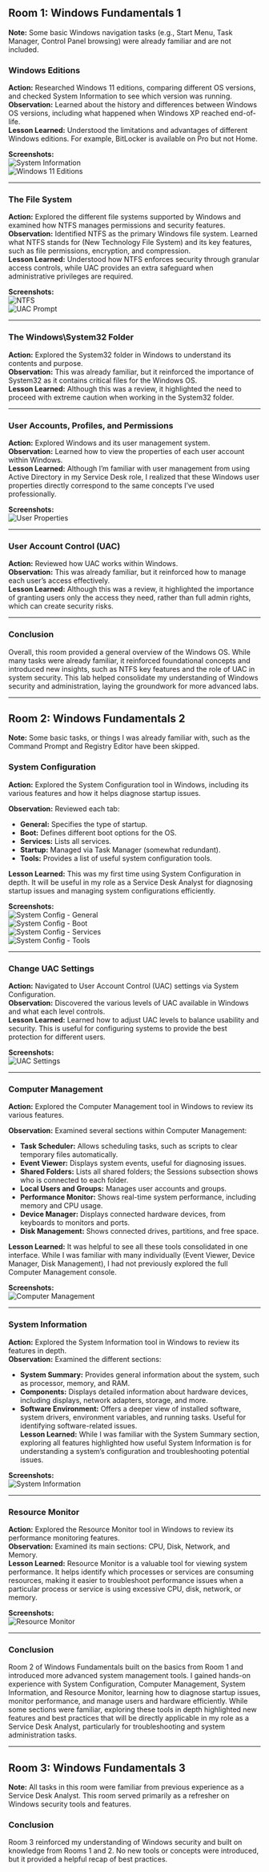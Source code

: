 ## Room 1: Windows Fundamentals 1

**Note:** Some basic Windows navigation tasks (e.g., Start Menu, Task Manager, Control Panel browsing) were already familiar and are not included.

### Windows Editions
**Action:** Researched Windows 11 editions, comparing different OS versions, and checked System Information to see which version was running.  
**Observation:** Learned about the history and differences between Windows OS versions, including what happened when Windows XP reached end-of-life.  
**Lesson Learned:** Understood the limitations and advantages of different Windows editions. For example, BitLocker is available on Pro but not Home.  

**Screenshots:**  
![System Information](screenshots/room1/WindowsEdition.png)  
![Windows 11 Editions](screenshots/room1/Win11HomePro.png)

---

### The File System
**Action:** Explored the different file systems supported by Windows and examined how NTFS manages permissions and security features.  
**Observation:** Identified NTFS as the primary Windows file system. Learned what NTFS stands for (New Technology File System) and its key features, such as file permissions, encryption, and compression.  
**Lesson Learned:** Understood how NTFS enforces security through granular access controls, while UAC provides an extra safeguard when administrative privileges are required.  

**Screenshots:**  
![NTFS](screenshots/room1/NTFS.png)  
![UAC Prompt](screenshots/room1/NTFSPermissions.png)

---

### The Windows\System32 Folder
**Action:** Explored the System32 folder in Windows to understand its contents and purpose.  
**Observation:** This was already familiar, but it reinforced the importance of System32 as it contains critical files for the Windows OS.  
**Lesson Learned:** Although this was a review, it highlighted the need to proceed with extreme caution when working in the System32 folder.  

---

### User Accounts, Profiles, and Permissions
**Action:** Explored Windows and its user management system.  
**Observation:** Learned how to view the properties of each user account within Windows.  
**Lesson Learned:** Although I’m familiar with user management from using Active Directory in my Service Desk role, I realized that these Windows user properties directly correspond to the same concepts I’ve used professionally.  

**Screenshots:**  
![User Properties](screenshots/room1/useraccounts.png)

---

### User Account Control (UAC)
**Action:** Reviewed how UAC works within Windows.  
**Observation:** This was already familiar, but it reinforced how to manage each user’s access effectively.  
**Lesson Learned:** Although this was a review, it highlighted the importance of granting users only the access they need, rather than full admin rights, which can create security risks.

---

### Conclusion
Overall, this room provided a general overview of the Windows OS. While many tasks were already familiar, it reinforced foundational concepts and introduced new insights, such as NTFS key features and the role of UAC in system security. This lab helped consolidate my understanding of Windows security and administration, laying the groundwork for more advanced labs.

---

## Room 2: Windows Fundamentals 2

**Note:** Some basic tasks, or things I was already familiar with, such as the Command Prompt and Registry Editor have been skipped.

### System Configuration
**Action:** Explored the System Configuration tool in Windows, including its various features and how it helps diagnose startup issues.  

**Observation:** Reviewed each tab:  
- **General:** Specifies the type of startup.  
- **Boot:** Defines different boot options for the OS.  
- **Services:** Lists all services.  
- **Startup:** Managed via Task Manager (somewhat redundant).  
- **Tools:** Provides a list of useful system configuration tools.  

**Lesson Learned:** This was my first time using System Configuration in depth. It will be useful in my role as a Service Desk Analyst for diagnosing startup issues and managing system configurations efficiently.

**Screenshots:**  
![System Config - General](screenshots/room2/systemconfig_general.png)  
![System Config - Boot](screenshots/room2/systemconfig_boot.png)  
![System Config - Services](screenshots/room2/systemconfig_services.png)  
![System Config - Tools](screenshots/room2/systemconfig_tools.png)  

---

### Change UAC Settings
**Action:** Navigated to User Account Control (UAC) settings via System Configuration.  
**Observation:** Discovered the various levels of UAC available in Windows and what each level controls.  
**Lesson Learned:** Learned how to adjust UAC levels to balance usability and security. This is useful for configuring systems to provide the best protection for different users.

**Screenshots:**  
![UAC Settings](screenshots/room2/uaccontrolsettings.png)  

---

### Computer Management
**Action:** Explored the Computer Management tool in Windows to review its various features.  

**Observation:** Examined several sections within Computer Management:  
- **Task Scheduler:** Allows scheduling tasks, such as scripts to clear temporary files automatically.  
- **Event Viewer:** Displays system events, useful for diagnosing issues.  
- **Shared Folders:** Lists all shared folders; the Sessions subsection shows who is connected to each folder.  
- **Local Users and Groups:** Manages user accounts and groups.  
- **Performance Monitor:** Shows real-time system performance, including memory and CPU usage.  
- **Device Manager:** Displays connected hardware devices, from keyboards to monitors and ports.  
- **Disk Management:** Shows connected drives, partitions, and free space.  

**Lesson Learned:** It was helpful to see all these tools consolidated in one interface. While I was familiar with many individually (Event Viewer, Device Manager, Disk Management), I had not previously explored the full Computer Management console.

**Screenshots:**  
![Computer Management](screenshots/room2/computer_management.png)  

---

### System Information
**Action:** Explored the System Information tool in Windows to review its features in depth.  
**Observation:** Examined the different sections:  
- **System Summary:** Provides general information about the system, such as processor, memory, and RAM.  
- **Components:** Displays detailed information about hardware devices, including displays, network adapters, storage, and more.  
- **Software Environment:** Offers a deeper view of installed software, system drivers, environment variables, and running tasks. Useful for identifying software-related issues.  
**Lesson Learned:** While I was familiar with the System Summary section, exploring all features highlighted how useful System Information is for understanding a system’s configuration and troubleshooting potential issues.

**Screenshots:**  
![System Information](screenshots/room2/systeminfo.png)  

---

### Resource Monitor
**Action:** Explored the Resource Monitor tool in Windows to review its performance monitoring features.  
**Observation:** Examined its main sections: CPU, Disk, Network, and Memory.  
**Lesson Learned:** Resource Monitor is a valuable tool for viewing system performance. It helps identify which processes or services are consuming resources, making it easier to troubleshoot performance issues when a particular process or service is using excessive CPU, disk, network, or memory.  

**Screenshots:**  
![Resource Monitor](screenshots/room2/resmon.png)  

---

### Conclusion
Room 2 of Windows Fundamentals built on the basics from Room 1 and introduced more advanced system management tools. I gained hands-on experience with System Configuration, Computer Management, System Information, and Resource Monitor, learning how to diagnose startup issues, monitor performance, and manage users and hardware efficiently. While some sections were familiar, exploring these tools in depth highlighted new features and best practices that will be directly applicable in my role as a Service Desk Analyst, particularly for troubleshooting and system administration tasks.

---

## Room 3: Windows Fundamentals 3

**Note:** All tasks in this room were familiar from previous experience as a Service Desk Analyst. This room served primarily as a refresher on Windows security tools and features.

### Conclusion
Room 3 reinforced my understanding of Windows security and built on knowledge from Rooms 1 and 2. No new tools or concepts were introduced, but it provided a helpful recap of best practices.
